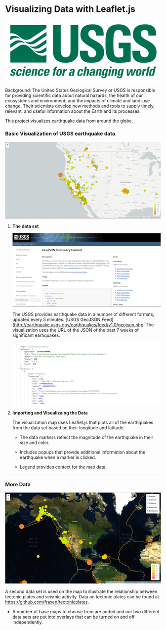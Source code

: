 # Visualizing Data with Leaflet.js


![1-Logo](Images/1-Logo.png)

Background: The United States Geological Survey or USGS is responsible for providing scientific data about natural hazards, the health of our ecosystems and environment; and the impacts of climate and land-use change. Their scientists develop new methods and tools to supply timely, relevant, and useful information about the Earth and its processes. 

This project visualizes earthquake data from around the globe.


### Basic Visualization of USGS earthquake data.

![2-BasicMap](Images/2-BasicMap.png)


1. **The data set**

   ![3-Data](Images/3-Data.png)

   The USGS provides earthquake data in a number of different formats, updated every 5 minutes. [USGS GeoJSON Feed](http://earthquake.usgs.gov/earthquakes/feed/v1.0/geojson.php. The visualization uses the URL of the JSON of the past 7 weeks of significant earhquakes.

   ![4-JSON](Images/4-JSON.png)

2. **Importing and Visualizaing the Data**

    The visualization map uses Leaflet.js that plots all of the earthquakes from the data set based on their longitude and latitude.

   * The data markers reflect the magnitude of the earthquake in their size and color. 

   * Includes popups that provide additional information about the earthquake when a marker is clicked.

   * Legend provides context for the map data.

- - -

### More Data

![5-Advanced](Images/5-Advanced.png)

A second data set is used on the map to illustrate the relationship between tectonic plates and seismic activity. Data on tectonic plates can be found at <https://github.com/fraxen/tectonicplates>.

* A number of base maps to choose from are added and our two different data sets are put into overlays that can be turned on and off independently.
